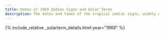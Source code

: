 ```yaml
---
title: Dates of 1969 Zodiac Signs and Solar Terms
description: The dates and times of the tropical zodiac signs, widely used in western astrology, and solar terms of year 1969
---
```

{% include_relative _solarterm_details.html year="1969" %}
